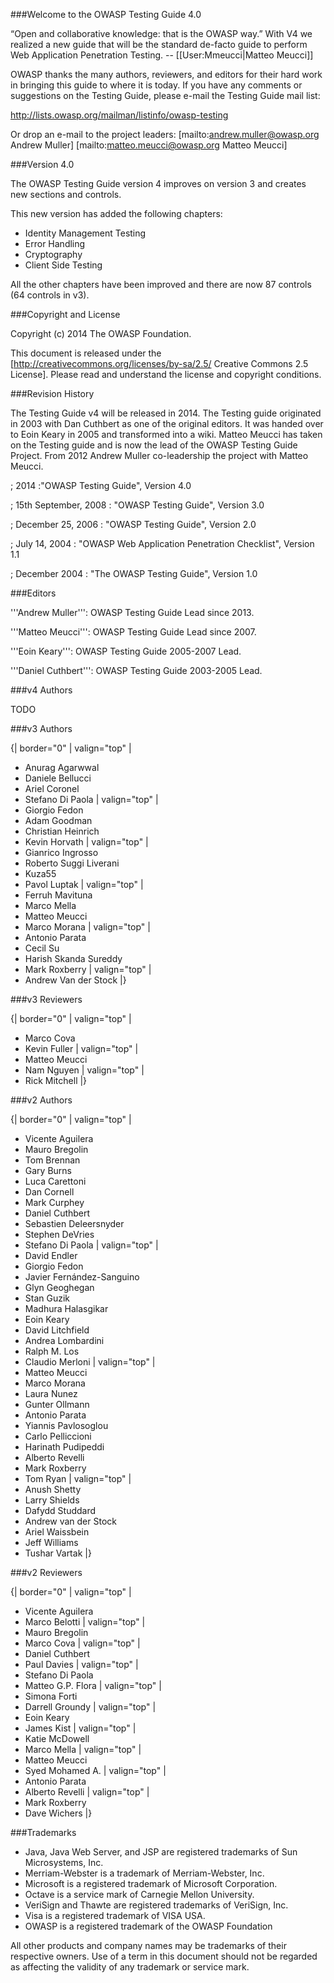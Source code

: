###Welcome to the OWASP Testing Guide 4.0

“Open and collaborative knowledge: that is the OWASP way.”
With V4 we realized a new guide that will be the standard de-facto  guide to perform Web Application Penetration Testing.
-- [[User:Mmeucci|Matteo Meucci]]


OWASP thanks the many authors, reviewers, and editors for their hard work in bringing this guide to where it is today. If you have any comments or suggestions on the Testing Guide, please e-mail the Testing Guide mail list:

 http://lists.owasp.org/mailman/listinfo/owasp-testing

Or drop an e-mail to the project leaders: 
[mailto:andrew.muller@owasp.org Andrew Muller]
[mailto:matteo.meucci@owasp.org Matteo Meucci]


###Version 4.0

The OWASP Testing Guide version 4 improves on version 3 and creates new sections and controls. 

This new version has added  the following chapters: <br>
- Identity Management Testing <br>
- Error Handling <br>
- Cryptography <br>
- Client Side Testing <br>

All the other chapters have been improved and there are now 87 controls (64 controls in v3).


###Copyright and License

Copyright (c) 2014 The OWASP Foundation.

This document is released under the [http://creativecommons.org/licenses/by-sa/2.5/ Creative Commons 2.5 License]. Please read and understand the license and copyright conditions.


###Revision History

The Testing Guide v4 will be released in 2014. The Testing guide originated in 2003 with Dan Cuthbert as one of the original editors. It was handed over to Eoin Keary in 2005 and transformed into a wiki. Matteo Meucci has taken on the Testing guide and is now the lead of the OWASP Testing Guide Project. From 2012 Andrew Muller co-leadership the project with Matteo Meucci.

; 2014
:"OWASP Testing Guide", Version 4.0

; 15th September, 2008
: "OWASP Testing Guide", Version 3.0

; December 25, 2006
: "OWASP Testing Guide", Version 2.0

; July 14, 2004
: "OWASP Web Application Penetration Checklist", Version 1.1

; December 2004
: "The OWASP Testing Guide", Version 1.0


###Editors

'''Andrew Muller''': OWASP Testing Guide Lead since 2013.<BR>

'''Matteo Meucci''': OWASP Testing Guide Lead since 2007. <BR>

'''Eoin Keary''': OWASP Testing Guide 2005-2007 Lead.<BR>

'''Daniel Cuthbert''': OWASP Testing Guide 2003-2005 Lead.


###v4 Authors

TODO


###v3 Authors

{| border="0" 
| valign="top" |
* Anurag Agarwwal
* Daniele Bellucci
* Ariel Coronel
* Stefano Di Paola
| valign="top" |
* Giorgio Fedon
* Adam Goodman
* Christian Heinrich
* Kevin Horvath
| valign="top" |
* Gianrico Ingrosso
* Roberto Suggi Liverani
* Kuza55
* Pavol Luptak
| valign="top" |
* Ferruh Mavituna
* Marco Mella
* Matteo Meucci
* Marco Morana
| valign="top" |
* Antonio Parata
* Cecil Su
* Harish Skanda Sureddy
* Mark Roxberry
| valign="top" |
* Andrew Van der Stock
|}


###v3 Reviewers

{| border="0" 
| valign="top" |
* Marco Cova
* Kevin Fuller
| valign="top" |
* Matteo Meucci
* Nam Nguyen
| valign="top" |
* Rick Mitchell
|}


###v2 Authors

{| border="0" 
| valign="top" |
* Vicente Aguilera
* Mauro Bregolin
* Tom Brennan
* Gary	Burns
* Luca Carettoni
* Dan Cornell
* Mark Curphey
* Daniel Cuthbert
* Sebastien Deleersnyder
* Stephen DeVries
* Stefano Di Paola
| valign="top" |
* David	Endler
* Giorgio Fedon
* Javier Fernández-Sanguino
* Glyn Geoghegan
* Stan Guzik 
* Madhura Halasgikar
* Eoin Keary
* David Litchfield
* Andrea Lombardini
* Ralph M. Los
* Claudio Merloni
| valign="top" |
* Matteo Meucci
* Marco	Morana
* Laura Nunez
* Gunter Ollmann
* Antonio Parata
* Yiannis Pavlosoglou
* Carlo Pelliccioni
* Harinath Pudipeddi
* Alberto Revelli
* Mark Roxberry
* Tom Ryan
| valign="top" |
* Anush Shetty
* Larry Shields
* Dafydd Studdard
* Andrew van der Stock
* Ariel	Waissbein
* Jeff Williams
* Tushar Vartak
|}


###v2 Reviewers

{| border="0" 
| valign="top" |
* Vicente Aguilera
* Marco Belotti
| valign="top" |
* Mauro Bregolin
* Marco Cova
| valign="top" |
* Daniel Cuthbert
* Paul Davies
| valign="top" |
* Stefano Di Paola
* Matteo G.P. Flora
| valign="top" |
* Simona Forti
* Darrell Groundy
| valign="top" |
* Eoin Keary
* James Kist
| valign="top" |
* Katie McDowell
* Marco Mella 
| valign="top" |
* Matteo Meucci
* Syed Mohamed A.
| valign="top" |
* Antonio Parata
* Alberto Revelli
| valign="top" |
* Mark Roxberry
* Dave Wichers
|}


###Trademarks

* Java, Java Web Server, and JSP are registered trademarks of Sun Microsystems, Inc.
* Merriam-Webster is a trademark of Merriam-Webster, Inc.
* Microsoft is a registered trademark of Microsoft Corporation.
* Octave is a service mark of Carnegie Mellon University.
* VeriSign and Thawte are registered trademarks of VeriSign, Inc.
* Visa is a registered trademark of VISA USA.
* OWASP is a registered trademark of the OWASP Foundation


All other products and company names may be trademarks of their respective owners. Use of a term in this document should not be regarded as affecting the validity of any trademark or service mark.
